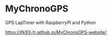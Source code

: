 # MyChronoGPS
GPS LapTimer with RaspberryPI and Python

https://jfk93-fr.github.io/MyChronoGPS-website/